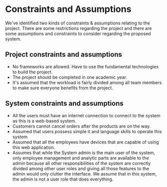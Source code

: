 # Constraints and Assumptions

We've identified two kinds of constraints & assumptions relating to the project. There are some restrictions regarding the project and there are some assumptions and constraints to consider regarding the proposed system.

## Project constraints and assumptions

- No frameworks are allowed.
    Have to use the fundamental technologies to build the project.
- The project should be completed in one academic year.
- It's assumed that the workload is fairly divided among all team members to make sure everyone benefits from the project.

## System constraints and assumptions

- All the users must have an internet connection to connect to the system as this is a web-based system.
- Customers cannot cancel orders after the products are on the way.
- Assumed that users possess simple it and language skills to operate this system
- Assumed that all the employees have devices that are capable of using this web application.
- Assumes that while the System admin is the main user of the system, only employee management and analytic parts are available to the admin because all other responsibilities of the system are correctly divided among other user roles and giving all those features to the admin would only clutter the interface. We assume that in this system, the admin is not a user role that does everything.